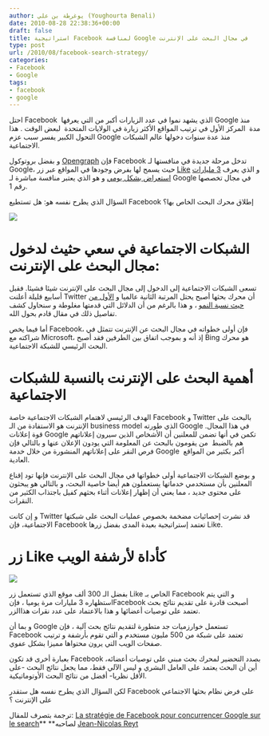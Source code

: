 ```yaml
---
author: يوغرطة بن علي (Youghourta Benali)
date: 2010-08-28 22:38:36+00:00
draft: false
title: استراتيجية Facebook لمنافسة Google في مجال البحث على الإنترنت
type: post
url: /2010/08/facebook-search-strategy/
categories:
- Facebook
- Google
tags:
- facebook
- google
---
```


احتل Facebook  الذي يشهد نموا في عدد الزيارات أكبر من التي يعرفها Google منذ مدة  المركز الأول في ترتيب المواقع الأكثر زيارة في الولايات المتحدة  لبعض الوقت . هذا التحول الكبير يفسر سبب عزم Google منذ عدة سنوات دخولها عالم الشبكات الاجتماعية.

و بفضل بروتوكول [Opengraph](http://developers.facebook.com/docs/opengraph) فإن Facebook تدخل مرحلة جديدة في منافستها لـ Google، حيث يسمح لها بفرض وجودها في المواقع عبر زر [Like](http://developers.facebook.com/docs/reference/plugins/like) و الذي يعرف [3 مليارات استعراض بشكل يومي](http://social.venturebeat.com/2010/07/07/facebook-like-buttons/) و هو الذي يعتبر منافسة مباشرة لـ Google في مجال تخصصها رقم 1.

السؤال الذي يطرح نفسه هو: هل تستطيع Facebook إطلاق محرك البحث الخاص بها؟


![](http://socialmedia4arab.com/wp-content/uploads/2010/08/facebook-search-engine.jpg)



<!-- more -->


# الشبكات الاجتماعية في سعي حثيث لدخول مجال البحث على الإنترنت:


تسعى الشبكات الاجتماعية إلى الدخول إلى مجال البحث على الإنترنت شيئا فشيئا. فقبل أسابيع قليلة أعلنت Twitter أن محرك بحثها أصبح يحتل المرتبة الثانية عالميا و [الأول من حيث نسبة النمو](http://social.venturebeat.com/2010/07/06/twitter-search-800-million-queries/) ، و هذا بالرغم من أن الدلائل التي قدمتها مغلوطة و سنحاول كشف تفاصيل ذلك في مقال قادم بحول الله.

أما فيما يخص Facebook، فإن أولى خطواته في مجال البحث عن الإنترنت تتمثل في شراكته مع Microsoft، إذ أنه و بموجب اتفاق بين الطرفين فقد أصبح Bing هو محرك البحث الرئيسي للشبكة الاجتماعية.


# أهمية البحث على الإنترنت بالنسبة للشبكات الاجتماعية


الهدف الرئيسي لاهتمام الشبكات الاجتماعية خاصة Facebook و Twitter بالبحث على الإنترنت هو الاستفادة من الـ business model الذي طورته Google في هذا المجال. قوة إعلانات Google تكمن في أنها تضمن للمعلنين أن الأشخاص الذين سيرون إعلاناتهم هم بالضبط  من يقومون بالبحث عن المعلومة التي يودون الإعلان عنها و بالتالي فإن فرص النقر على إعلاناتهم المنشورة من خلال خدمة Google  أكبر بكثير من المواقع العادية.

و بوضع الشبكات الاجتماعية أولى خطواتها في مجال البحث على الإنترنت فإنها تود إقناع المعلنين بأن مستخدمي خدماتها يستعملون هم أيضا خاصية البحث، و بالتالي هو يبحثون على محتوى جديد ، مما يعني أن إظهار إعلانات أثناء بحثهم كفيل باجتذاب الكثير من النقرات.

و إن كانت Twitter قد نشرت إحصائيات مضخمة بخصوص عمليات البحث على شبكتها الاجتماعية، فإن Facebook تعتمد إستراتيجية بعيدة المدى بفضل زرها Like.

[](http://socialmedia4arab.com/wp-content/uploads/2010/08/facebook-search-engine.jpg)


# زر Like كأداة لأرشفة الويب


[![](http://socialmedia4arab.com/wp-content/uploads/2010/08/facebook_like_button_stamp.jpg)
](http://socialmedia4arab.com/wp-content/uploads/2010/08/facebook_like_button_stamp.jpg)

بفضل الـ 300 ألف موقع الذي تستعمل زر Like الخاص بـ Facebook و التي يتم استظهاره 3 مليارات مرة يوميا ، فإنFacebook أصبحت قادرة على تقديم نتائج بحث تعتمد على توصيات أعضائها و هذا بالاعتماد على عدد نقرات هذاالزر.

و بما أن Google تستعمل خوارزميات جد متطورة لتقديم نتائج بحث آلية ، فإن Facebook تعتمد على شبكة من 500 مليون مستخدم و التي تقوم بأرشفة و ترتيب صفحات الويب التي يرون محتواها مميزا بشكل عفوي.

بعبارة أخرى قد تكون Facebook بصدد التحضير لمحرك بحث مبني على توصيات أعضائه، أين أن البحث يعتمد على العامل البشري و ليس الآلي فقط، مما يجعل نتائج البحث -على الأقل نظريا- أفضل من نتائج البحث الأوتوماتيكية.

لكن السؤال الذي يطرح نفسه هل ستقدر Facebook على فرض نظام بحثها الاجتماعي  على الإنترنت ؟


ترجمة بتصرف للمقال: [La stratégie de Facebook pour concurrencer Google sur le search](http://reyt.net/blog/reseaux-sociaux/la-strategie-de-facebook-pour-concurrencer-google-sur-le-search/)** **لصاحبه [Jean-Nicolas Reyt](http://twitter.com/jnreyt)


